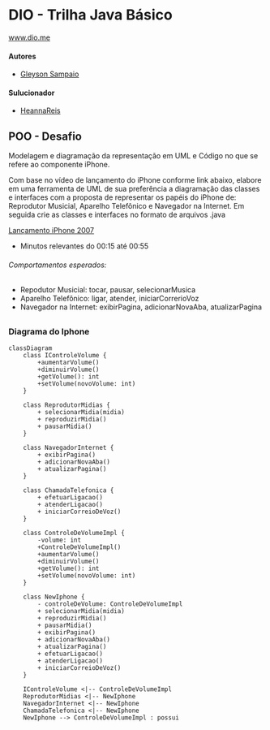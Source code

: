 # DIO - Trilha Java Básico
www.dio.me

#### Autores
- [Gleyson Sampaio](https://github.com/glysns)

#### Sulucionador
-  [HeannaReis](https://github.com/HeannaReis)

## POO - Desafio

Modelagem e diagramação da representação em UML e Código no que se refere ao componente iPhone.

Com base no vídeo de lançamento do iPhone conforme link abaixo, elabore em uma ferramenta de UML de sua preferência a diagramação das classes e interfaces com a proposta de representar os papéis do iPhone de: Reprodutor Musicial,  Aparelho Telefônico e Navegador na Internet. Em seguida crie as classes e interfaces no formato de arquivos .java

[Lançamento iPhone 2007](https://www.youtube.com/watch?v=9ou608QQRq8)

- Minutos relevantes do 00:15 até 00:55

###### Comportamentos esperados:
* Repodutor Musicial: tocar, pausar, selecionarMusica
* Aparelho Telefônico: ligar, atender, iniciarCorrerioVoz
* Navegador na Internet: exibirPagina, adicionarNovaAba, atualizarPagina

##

### Diagrama do Iphone

```mermaid
classDiagram
    class IControleVolume {
        +aumentarVolume()
        +diminuirVolume()
        +getVolume(): int
        +setVolume(novoVolume: int)
    }
    
    class ReprodutorMidias {
        + selecionarMidia(midia)
        + reproduzirMidia()
        + pausarMidia()
    }
    
    class NavegadorInternet {
        + exibirPagina()
        + adicionarNovaAba()
        + atualizarPagina()
    }
    
    class ChamadaTelefonica {
        + efetuarLigacao()
        + atenderLigacao()
        + iniciarCorreioDeVoz()
    }
    
    class ControleDeVolumeImpl {
        -volume: int
        +ControleDeVolumeImpl()
        +aumentarVolume()
        +diminuirVolume()
        +getVolume(): int
        +setVolume(novoVolume: int)
    }
    
    class NewIphone {
        - controleDeVolume: ControleDeVolumeImpl
        + selecionarMidia(midia)
        + reproduzirMidia()
        + pausarMidia()
        + exibirPagina()
        + adicionarNovaAba()
        + atualizarPagina()
        + efetuarLigacao()
        + atenderLigacao()
        + iniciarCorreioDeVoz()
    }
    
    IControleVolume <|-- ControleDeVolumeImpl
    ReprodutorMidias <|-- NewIphone
    NavegadorInternet <|-- NewIphone
    ChamadaTelefonica <|-- NewIphone
    NewIphone --> ControleDeVolumeImpl : possui

```
